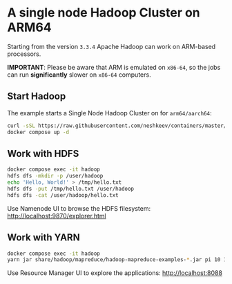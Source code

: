 # A single node Hadoop Cluster on ARM64

Starting from the version `3.3.4` Apache Hadoop can work on ARM-based processors.

**IMPORTANT**: Please be aware that ARM is emulated on `x86-64`, so the jobs can run **significantly** slower on `x86-64` computers.

## Start Hadoop

The example starts a Single Node Hadoop Cluster on for `arm64/aarch64`:

```bash
curl -sSL https://raw.githubusercontent.com/neshkeev/containers/master/hadoop/example/arm64/docker-compose.yml > docker-compose.yml
docker compose up -d
```

## Work with HDFS

```bash
docker compose exec -it hadoop
hdfs dfs -mkdir -p /user/hadoop
echo 'Hello, World!' > /tmp/hello.txt
hdfs dfs -put /tmp/hello.txt /user/hadoop
hdfs dfs -cat /user/hadoop/hello.txt
```
Use Namenode UI to browse the HDFS filesystem: [http://localhost:9870/explorer.html](http://localhost:9870/explorer.html)

## Work with YARN

```bash
docker compose exec -it hadoop
yarn jar share/hadoop/mapreduce/hadoop-mapreduce-examples-*.jar pi 10 15
```

Use Resource Manager UI to explore the applications: [http://localhost:8088](http://localhost:8088)
